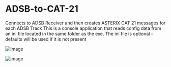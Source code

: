 # ADSB-to-CAT-21
Connects to ADSB Receiver and then creates ASTERIX CAT 21 messages for each ADSB Track
This is a console application that reads config data from an ini file located in the same folder as the exe.
The ini file is optional - defaults will be used if it is not present

![image](https://github.com/user-attachments/assets/febb9264-f489-47e7-90e2-b3c02ccc14bb)




![image](https://github.com/user-attachments/assets/24a88d9e-5c86-4ad1-9b52-c253995cdde4)





